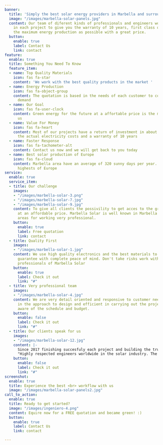 ```yaml
---
banner:
  title: 'Simply the best solar energy providers in Marbella and surrounding areas '
  image: "/images/marbella-solar-panels.jpg"
  content: Our team of diferent kinds of professionals and engineers work eficiently
    in each project to give you the warranty of 10 years, first class quality and
    the maximum energy production as possible with a great price.
  button:
    enable: true
    label: Contact Us
    link: contact
feature:
  enable: true
  title: Something You Need To Know
  feature_item:
  - name: Top Quality Materials
    icon: fas fa-star
    content: 'We work with the best quality products in the market '
  - name: Energy Production
    icon: fas fa-object-group
    content: The quotation is based in the needs of each customer to cover the energy
      demand
  - name: Our Goal
    icon: fas fa-user-clock
    content: Green energy for the future at a affortable price is the mean goal for
      us
  - name: Value For Money
    icon: fas fa-heart
    content: Most of our projects have a return of investment in about 3 years with
      the actual electricity costs and a warranty of 10 years
  - name: Faster Response
    icon: fas fa-tachometer-alt
    content: Contact us now and we will get back to you today
  - name: Best solar production of Europe
    icon: fas fa-cloud
    content: Marbella area have an average of 320 sunny days per year. One of the
      highests of Europe
service:
  enable: true
  service_item:
  - title: Our challenge
    images:
    - "/images/marbella-solar-3.png"
    - "/images/marbella-solar-7.jpg"
    - "/images/marbella-solar-9.jpg"
    content: To give all clients the possivility to get acces to the green energy
      at an affordable price. Marbella Solar is well known in Marbella and surrounding
      areas for working very professional.
    button:
      enable: true
      label: Free quotation
      link: contact
  - title: Quality First
    images:
    - "/images/marbella-solar-1.jpg"
    content: We use high quality electronics and the best materials to give a 10-year
      guarantee with complete peace of mind. Don't take risks work with the better
      professionals of Marbella Solar
    button:
      enable: true
      label: Check it out
      link: "#"
  - title: Very professional team
    images:
    - "/images/marbella-solar-4.jpg"
    content: We are very detail oriented and responsive to customer needs. Been creative
      in the approach to design and efficient in carrying out the project. Always
      aware of the schedule and budget.
    button:
      enable: false
      label: Check it out
      link: "#"
  - title: Our clients speak for us
    images:
    - "/images/marbella-solar-12.jpg"
    content: |-
      Since 2017 finishing succesfuly each project and building the trust and reputation with each client.
      "Highly respected engineers worldwide in the solar industry. The attention to detail and the dynamism of the projects is fantastic. They offers practical and affordable solutions to today's common design and project management problems"
    button:
      enable: false
      label: Check it out
      link: "#"
screenshot:
  enable: true
  title: Experience the best <br> workflow with us
  image: "/images/marbella-solar-panels2.jpg"
call_to_action:
  enable: true
  title: Ready to get started?
  image: "/images/ingeniero-4.png"
  content: Equire now for a FREE quotation and became green! :)
  button:
    enable: true
    label: Contact Us
    link: contact

---
```

